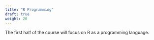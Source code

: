```yaml
---
title: "R Programming"
draft: true
weight: 20
---
```


The first half of the course will focus on R as a programming language.
